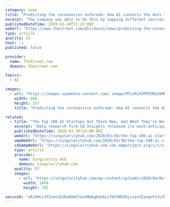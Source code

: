 ```yaml
---
category: news
title: "Predicting the coronavirus outbreak: How AI connects the dots to warn about..."
excerpt: "The company was able to do this by tapping different sources of information beyond official statistics about the number of cases reported. BlueDot’s AI algorithm, a type of computer program that improves as it processes more data, brings together news stories in dozens of languages, reports from plant and animal disease tracking networks and ..."
publishedDateTime: 2020-03-30T21:22:00Z
webUrl: "https://www.thestreet.com/phildavis/news/predicting-the-coronavirus-outbreak-how-ai-connects-the-dots-to-warn-about"
type: article
quality: 33
heat: -1
published: false

provider:
  name: TheStreet.com
  domain: thestreet.com

topics:
  - AI

images:
  - url: "https://images.saymedia-content.com/.image/MTcxMjA5MTM3MjU5MDMwNTEw/image-placeholder-title.jpg"
    width: 600
    height: 337
    title: "Predicting the coronavirus outbreak: How AI connects the dots to warn about..."

related:
  - title: "The Top 100 AI Startups Out There Now, and What They’re Working On"
    excerpt: "Data research firm CB Insights released its much-anticipated fourth annual list of the top 100 AI startups earlier this month. The New York-based company has become one of the go-to sources for emerging technology trends, especially in the startup scene. About 10 years ago, it developed its own algorithm to assess the health of private ..."
    publishedDateTime: 2020-03-30T14:00:00Z
    webUrl: "https://singularityhub.com/2020/03/30/the-top-100-ai-startups-out-there-now-and-what-theyre-working-on/"
    ampWebUrl: "https://singularityhub.com/2020/03/30/the-top-100-ai-startups-out-there-now-and-what-theyre-working-on/amp/"
    cdnAmpWebUrl: "https://singularityhub-com.cdn.ampproject.org/c/s/singularityhub.com/2020/03/30/the-top-100-ai-startups-out-there-now-and-what-theyre-working-on/amp/"
    type: article
    provider:
      name: Singularity Hub
      domain: singularityhub.com
    quality: 57
    images:
      - url: "https://singularityhub.com/wp-content/uploads/2020/04/Butterfly-iQ-Press-08-AI-100.jpg"
        width: 1408
        height: 792

secured: "vRJ4HCv3fInoo1bZEw6OeFtUuXMw6gKdzkLv7DVYWUVDjivavCEavqnYnJu7UcBLiHCUFaab9qQmPmU0mSyym/7eE34viCqiuRGoVHFTXzgmKRYG5BmY2qyTEGH9bYi/5hozjtUEFJ6aXDP6Xff0ock3ptCMrUq7G3PgPHie/uqZURG/fCVaRiU1pXx1CeKjNs7PqetqZZyZqou3I1z1ZeCNSOBMkOp/GVbNyY+m2n/t+SBCBctPgiRD/qbHdzvydB+XapCDQqYkir2G2YDcPJNe5yoJxaxpsAYyQQP2Vh986fmClEy0Hqlg3p1cH/jV;bqDqUEjM3jpqkAZ+PDntRA=="
---
```


